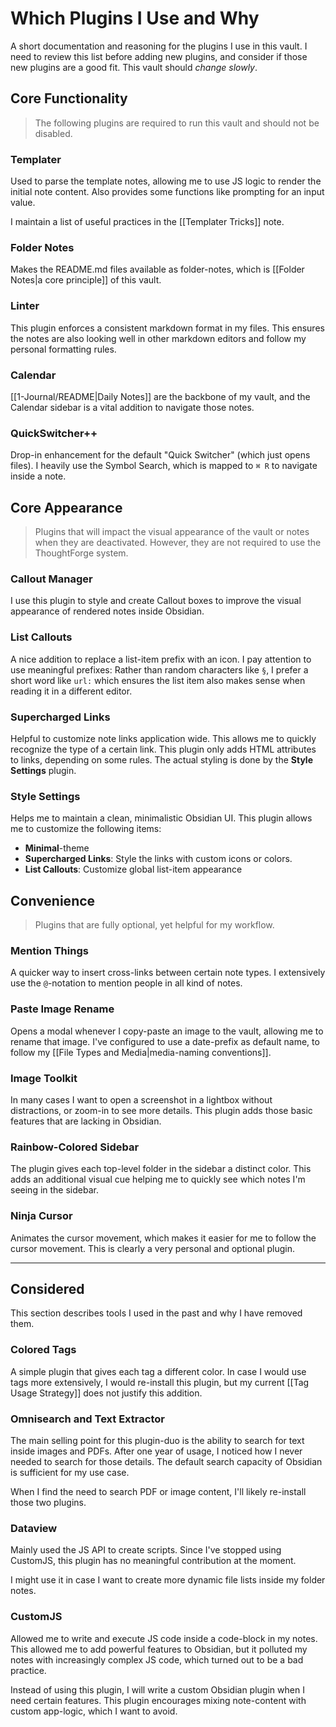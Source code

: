 # Which Plugins I Use and Why

A short documentation and reasoning for the plugins I use in this vault. I need to review this list before adding new plugins, and consider if those new plugins are a good fit. This vault should _change slowly_.

## Core Functionality

> The following plugins are required to run this vault and should not be disabled.

### Templater

Used to parse the template notes, allowing me to use JS logic to render the initial note content. Also provides some functions like prompting for an input value.

I maintain a list of useful practices in the [[Templater Tricks]] note.

### Folder Notes

Makes the README.md files available as folder-notes, which is [[Folder Notes|a core principle]] of this vault.

### Linter

This plugin enforces a consistent markdown format in my files. This ensures the notes are also looking well in other markdown editors and follow my personal formatting rules.

### Calendar

[[1-Journal/README|Daily Notes]] are the backbone of my vault, and the Calendar sidebar is a vital addition to navigate those notes.

### QuickSwitcher++

Drop-in enhancement for the default "Quick Switcher" (which just opens files). I heavily use the Symbol Search, which is mapped to `⌘ R` to navigate inside a note.

## Core Appearance

> Plugins that will impact the visual appearance of the vault or notes when they are deactivated. However, they are not required to use the ThoughtForge system.

### Callout Manager

I use this plugin to style and create Callout boxes to improve the visual appearance of rendered notes inside Obsidian.

### List Callouts

A nice addition to replace a list-item prefix with an icon. I pay attention to use meaningful prefixes: Rather than random characters like `§`, I prefer a short word like `url:` which ensures the list item also makes sense when reading it in a different editor.

### Supercharged Links

Helpful to customize note links application wide. This allows me to quickly recognize the type of a certain link. This plugin only adds HTML attributes to links, depending on some rules. The actual styling is done by the **Style Settings** plugin.

### Style Settings

Helps me to maintain a clean, minimalistic Obsidian UI. This plugin allows me to customize the following items:

- **Minimal**-theme
- **Supercharged Links**: Style the links with custom icons or colors.
- **List Callouts**: Customize global list-item appearance

## Convenience

> Plugins that are fully optional, yet helpful for my workflow.

### Mention Things

A quicker way to insert cross-links between certain note types. I extensively use the `@`-notation to mention people in all kind of notes.

### Paste Image Rename

Opens a modal whenever I copy-paste an image to the vault, allowing me to rename that image. I've configured to use a date-prefix as default name, to follow my [[File Types and Media|media-naming conventions]].

### Image Toolkit

In many cases I want to open a screenshot in a lightbox without distractions, or zoom-in to see more details. This plugin adds those basic features that are lacking in Obsidian.

### Rainbow-Colored Sidebar

The plugin gives each top-level folder in the sidebar a distinct color. This adds an additional visual cue helping me to quickly see which notes I'm seeing in the sidebar.

### Ninja Cursor

Animates the cursor movement, which makes it easier for me to follow the cursor movement. This is clearly a very personal and optional plugin.

---

## Considered

This section describes tools I used in the past and why I have removed them.

### Colored Tags

A simple plugin that gives each tag a different color. In case I would use tags more extensively, I would re-install this plugin, but my current [[Tag Usage Strategy]] does not justify this addition.

### Omnisearch and Text Extractor

The main selling point for this plugin-duo is the ability to search for text inside images and PDFs. After one year of usage, I noticed how I never needed to search for those details. The default search capacity of Obsidian is sufficient for my use case.

When I find the need to search PDF or image content, I'll likely re-install those two plugins.

### Dataview

Mainly used the JS API to create scripts. Since I've stopped using CustomJS, this plugin has no meaningful contribution at the moment.

I might use it in case I want to create more dynamic file lists inside my folder notes.

### CustomJS

Allowed me to write and execute JS code inside a code-block in my notes. This allowed me to add powerful features to Obsidian, but it polluted my notes with increasingly complex JS code, which turned out to be a bad practice.

Instead of using this plugin, I will write a custom Obsidian plugin when I need certain features. This plugin encourages mixing note-content with custom app-logic, which I want to avoid.
